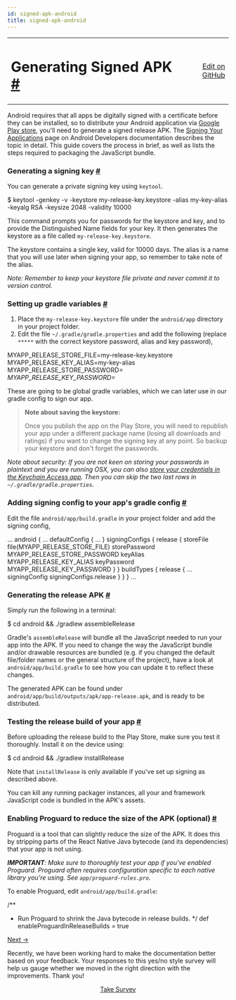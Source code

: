 ```yaml
---
id: signed-apk-android
title: signed-apk-android
---
```

<a id="content"></a><table width="100%"><tbody><tr><td><h1><a class="anchor" name="generating-signed-apk"></a>Generating Signed APK <a class="hash-link" href="docs/signed-apk-android.html#generating-signed-apk">#</a></h1></td><td style="text-align:right;"><a target="_blank" href="https://github.com/facebook/react-native/blob/0.29-stable/docs/SignedAPKAndroid.md">Edit on GitHub</a></td></tr></tbody></table><div><p>Android requires that all apps be digitally signed with a certificate before they can be installed, so to distribute your Android application via <a href="https://play.google.com/store" target="_blank">Google Play store</a>, you'll need to generate a signed release APK. The <a href="https://developer.android.com/tools/publishing/app-signing.html" target="_blank">Signing Your Applications</a> page on Android Developers documentation describes the topic in detail. This guide covers the process in brief, as well as lists the steps required to packaging the JavaScript bundle.</p><h3><a class="anchor" name="generating-a-signing-key"></a>Generating a signing key <a class="hash-link" href="docs/signed-apk-android.html#generating-a-signing-key">#</a></h3><p>You can generate a private signing key using <code>keytool</code>.</p><div class="prism language-javascript">$ keytool <span class="token operator">-</span>genkey <span class="token operator">-</span>v <span class="token operator">-</span>keystore my<span class="token operator">-</span>release<span class="token operator">-</span>key<span class="token punctuation">.</span>keystore <span class="token operator">-</span>alias my<span class="token operator">-</span>key<span class="token operator">-</span>alias <span class="token operator">-</span>keyalg RSA <span class="token operator">-</span>keysize <span class="token number">2048</span> <span class="token operator">-</span>validity <span class="token number">10000</span></div><p>This command prompts you for passwords for the keystore and key, and to provide the Distinguished Name fields for your key. It then generates the keystore as a file called <code>my-release-key.keystore</code>.</p><p>The keystore contains a single key, valid for 10000 days. The alias is a name that you will use later when signing your app, so remember to take note of the alias.</p><p><em>Note: Remember to keep your keystore file private and never commit it to version control.</em></p><h3><a class="anchor" name="setting-up-gradle-variables"></a>Setting up gradle variables <a class="hash-link" href="docs/signed-apk-android.html#setting-up-gradle-variables">#</a></h3><ol><li>Place the <code>my-release-key.keystore</code> file under the <code>android/app</code> directory in your project folder.</li><li>Edit the file <code>~/.gradle/gradle.properties</code> and add the following (replace <code>*****</code> with the correct keystore password, alias and key password),</li></ol><div class="prism language-javascript">MYAPP_RELEASE_STORE_FILE<span class="token operator">=</span>my<span class="token operator">-</span>release<span class="token operator">-</span>key<span class="token punctuation">.</span>keystore
MYAPP_RELEASE_KEY_ALIAS<span class="token operator">=</span>my<span class="token operator">-</span>key<span class="token operator">-</span>alias
MYAPP_RELEASE_STORE_PASSWORD<span class="token operator">=</span><span class="token operator">*</span><span class="token operator">*</span><span class="token operator">*</span><span class="token operator">*</span><span class="token operator">*</span>
MYAPP_RELEASE_KEY_PASSWORD<span class="token operator">=</span><span class="token operator">*</span><span class="token operator">*</span><span class="token operator">*</span><span class="token operator">*</span><span class="token operator">*</span></div><p>These are going to be global gradle variables, which we can later use in our gradle config to sign our app.</p><blockquote><p><strong>Note about saving the keystore:</strong></p><p>Once you publish the app on the Play Store, you will need to republish your app under a different package name (losing all downloads and ratings) if you want to change the signing key at any point. So backup your keystore and don't forget the passwords.</p></blockquote><p><em>Note about security: If you are not keen on storing your passwords in plaintext and you are running OSX, you can also <a href="https://pilloxa.gitlab.io/posts/safer-passwords-in-gradle/" target="_blank">store your credentials in the Keychain Access app</a>. Then you can skip the two last rows in <code>~/.gradle/gradle.properties</code>.</em></p><h3><a class="anchor" name="adding-signing-config-to-your-app-s-gradle-config"></a>Adding signing config to your app's gradle config <a class="hash-link" href="docs/signed-apk-android.html#adding-signing-config-to-your-app-s-gradle-config">#</a></h3><p>Edit the file <code>android/app/build.gradle</code> in your project folder and add the signing config,</p><div class="prism language-javascript"><span class="token punctuation">.</span><span class="token punctuation">.</span><span class="token punctuation">.</span>
android <span class="token punctuation">{</span>
    <span class="token punctuation">.</span><span class="token punctuation">.</span><span class="token punctuation">.</span>
    defaultConfig <span class="token punctuation">{</span> <span class="token punctuation">.</span><span class="token punctuation">.</span><span class="token punctuation">.</span> <span class="token punctuation">}</span>
    signingConfigs <span class="token punctuation">{</span>
        release <span class="token punctuation">{</span>
            storeFile <span class="token function">file<span class="token punctuation">(</span></span>MYAPP_RELEASE_STORE_FILE<span class="token punctuation">)</span>
            storePassword MYAPP_RELEASE_STORE_PASSWORD
            keyAlias MYAPP_RELEASE_KEY_ALIAS
            keyPassword MYAPP_RELEASE_KEY_PASSWORD
        <span class="token punctuation">}</span>
    <span class="token punctuation">}</span>
    buildTypes <span class="token punctuation">{</span>
        release <span class="token punctuation">{</span>
            <span class="token punctuation">.</span><span class="token punctuation">.</span><span class="token punctuation">.</span>
            signingConfig signingConfigs<span class="token punctuation">.</span>release
        <span class="token punctuation">}</span>
    <span class="token punctuation">}</span>
<span class="token punctuation">}</span>
<span class="token punctuation">.</span><span class="token punctuation">.</span><span class="token punctuation">.</span></div><h3><a class="anchor" name="generating-the-release-apk"></a>Generating the release APK <a class="hash-link" href="docs/signed-apk-android.html#generating-the-release-apk">#</a></h3><p>Simply run the following in a terminal:</p><div class="prism language-javascript">$ cd android &amp;&amp; <span class="token punctuation">.</span><span class="token operator">/</span>gradlew assembleRelease</div><p>Gradle's <code>assembleRelease</code> will bundle all the JavaScript needed to run your app into the APK. If you need to change the way the JavaScript bundle and/or drawable resources are bundled (e.g. if you changed the default file/folder names or the general structure of the project), have a look at <code>android/app/build.gradle</code> to see how you can update it to reflect these changes.</p><p>The generated APK can be found under <code>android/app/build/outputs/apk/app-release.apk</code>, and is ready to be distributed.</p><h3><a class="anchor" name="testing-the-release-build-of-your-app"></a>Testing the release build of your app <a class="hash-link" href="docs/signed-apk-android.html#testing-the-release-build-of-your-app">#</a></h3><p>Before uploading the release build to the Play Store, make sure you test it thoroughly. Install it on the device using:</p><div class="prism language-javascript">$ cd android &amp;&amp; <span class="token punctuation">.</span><span class="token operator">/</span>gradlew installRelease</div><p>Note that <code>installRelease</code> is only available if you've set up signing as described above.</p><p>You can kill any running packager instances, all your and framework JavaScript code is bundled in the APK's assets.</p><h3><a class="anchor" name="enabling-proguard-to-reduce-the-size-of-the-apk-optional"></a>Enabling Proguard to reduce the size of the APK (optional) <a class="hash-link" href="docs/signed-apk-android.html#enabling-proguard-to-reduce-the-size-of-the-apk-optional">#</a></h3><p>Proguard is a tool that can slightly reduce the size of the APK. It does this by stripping parts of the React Native Java bytecode (and its dependencies) that your app is not using.</p><p><em><strong>IMPORTANT</strong>: Make sure to thoroughly test your app if you've enabled Proguard. Proguard often requires configuration specific to each native library you're using. See <code>app/proguard-rules.pro</code>.</em></p><p>To enable Proguard, edit <code>android/app/build.gradle</code>:</p><div class="prism language-javascript"><span class="token comment" spellcheck="true">/**
 * Run Proguard to shrink the Java bytecode in release builds.
 */</span>
def enableProguardInReleaseBuilds <span class="token operator">=</span> <span class="token boolean">true</span></div></div><div class="docs-prevnext"><a class="docs-next" href="docs/android-ui-performance.html#content">Next →</a></div><div class="survey"><div class="survey-image"></div><p>Recently, we have been working hard to make the documentation better based on your feedback. Your responses to this yes/no style survey will help us gauge whether we moved in the right direction with the improvements. Thank you!</p><center><a class="button" href="https://www.facebook.com/survey?oid=516954245168428">Take Survey</a></center></div>
